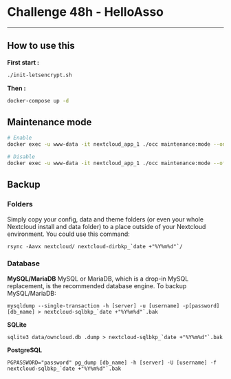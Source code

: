 # Challenge 48h - HelloAsso

---

## How to use this

**First start :**
```bash
./init-letsencrypt.sh
```

**Then :**
```bash
docker-compose up -d
```

## Maintenance mode

```bash
# Enable
docker exec -u www-data -it nextcloud_app_1 ./occ maintenance:mode --on

# Disable
docker exec -u www-data -it nextcloud_app_1 ./occ maintenance:mode --off
```

## Backup 

### Folders

Simply copy your config, data and theme folders (or even your whole Nextcloud install and data folder) to a place outside of your Nextcloud environment. You could use this command:
```
rsync -Aavx nextcloud/ nextcloud-dirbkp_`date +"%Y%m%d"`/
```

### Database  

**MySQL/MariaDB**
MySQL or MariaDB, which is a drop-in MySQL replacement, is the recommended database engine. To backup MySQL/MariaDB:
```
mysqldump --single-transaction -h [server] -u [username] -p[password] [db_name] > nextcloud-sqlbkp_`date +"%Y%m%d"`.bak
```

**SQLite**
```
sqlite3 data/owncloud.db .dump > nextcloud-sqlbkp_`date +"%Y%m%d"`.bak
```

**PostgreSQL**
```
PGPASSWORD="password" pg_dump [db_name] -h [server] -U [username] -f nextcloud-sqlbkp_`date +"%Y%m%d"`.bak
```
